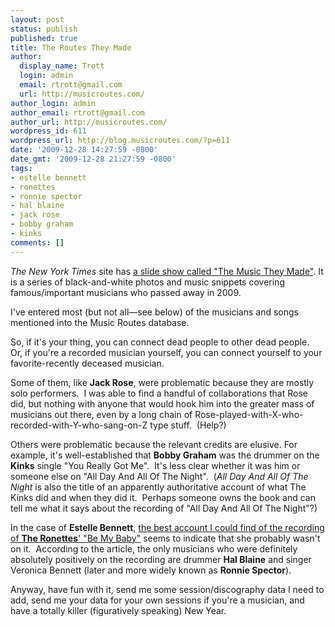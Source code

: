 ```yaml
---
layout: post
status: publish
published: true
title: The Routes They Made
author:
  display_name: Trott
  login: admin
  email: rtrott@gmail.com
  url: http://musicroutes.com/
author_login: admin
author_email: rtrott@gmail.com
author_url: http://musicroutes.com/
wordpress_id: 611
wordpress_url: http://blog.musicroutes.com/?p=611
date: '2009-12-28 14:27:59 -0800'
date_gmt: '2009-12-28 21:27:59 -0800'
tags:
- estelle bennett
- ronettes
- ronnie spector
- hal blaine
- jack rose
- bobby graham
- kinks
comments: []
---
```

<p><em>The New York Times</em> site has <a href="http://www.nytimes.com/interactive/2009/12/23/magazine/music-they-made-audioss/index.html" target="_blank">a slide show called "The Music They Made"</a>.  It is a series of black-and-white photos and music snippets covering famous/important musicians who passed away in 2009.</p>
<p>I've entered most (but not all—see below) of the musicians and songs mentioned into the Music Routes database.</p>
<p>So, if it's your thing, you can connect dead people to other dead people.  Or, if you're a recorded musician yourself, you can connect yourself to your favorite-recently deceased musician.</p>
<p>Some of them, like <strong>Jack Rose</strong>, were problematic because they are mostly solo performers.  I was able to find a handful of collaborations that Rose did, but nothing with anyone that would hook him into the greater mass of musicians out there, even by a long chain of Rose-played-with-X-who-recorded-with-Y-who-sang-on-Z type stuff.  (Help?)</p>
<p>Others were problematic because the relevant credits are elusive. For example, it's well-established that <strong>Bobby Graham</strong> was the drummer on the <strong>Kinks</strong> single "You Really Got Me".  It's less clear whether it was him or someone else on "All Day And All Of The Night".  (<em>All Day And All Of The Night </em>is also the title of an apparently authoritative account of what The Kinks did and when they did it.  Perhaps someone owns the book and can tell me what it says about the recording of "All Day And All Of The Night"?)</p>
<p>In the case of <strong>Estelle Bennett</strong>, <a href="http://www.soundonsound.com/sos/apr07/articles/classictracks_0407.htm" target="_blank">the best account I could find of the recording of <strong>The Ronettes</strong>' "Be My Baby"</a> seems to indicate that she probably wasn't on it.  According to the article, the only musicians who were definitely absolutely positively on the recording are drummer <strong>Hal Blaine</strong> and singer Veronica Bennett (later and more widely known as <strong>Ronnie Spector</strong>).</p>
<p>Anyway, have fun with it, send me some session/discography data I need to add, send me your data for your own sessions if you're a musician, and have a totally killer (figuratively speaking) New Year.</p>
